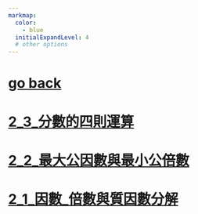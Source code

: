 ```yaml
---
markmap:
  color:
    - blue
  initialExpandLevel: 4
  # other options
---
```


# [go back](../index.html)
# [2_3_分數的四則運算](2_3_分數的四則運算/index.html)
# [2_2_最大公因數與最小公倍數](2_2_最大公因數與最小公倍數/index.html)
# [2_1_因數_倍數與質因數分解](2_1_因數_倍數與質因數分解/index.html)
